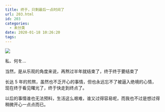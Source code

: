 ```yaml
---
title: 终于，只剩最后一点时间了
url: 203.html
id: 203
categories:
  - 未分类
date: 2020-01-18 10:26:20
tags:
---
```


![](/img/post/IMG_1194.jpg)

私、何を…

当然，是从乐观的角度来说，再熬过半年就结束了，终于终于要结束了

长达 5 年的煎熬，虽然也不乏开心的事情，但也永远忘不了被逼入绝境的心情，现在终于看见曙光了，终于快走到终点了。

以后的事情谁也无法预料，生活这么艰难，谁又过得容易呢，而我也不过是想过得稍微开心一点点而已。
